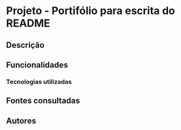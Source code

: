 # Projeto - Portifólio para escrita do README 

## Descrição 

## Funcionalidades 

### Tecnologias utilizadas 

## Fontes consultadas 

## Autores 